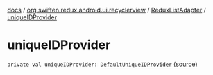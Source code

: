 [docs](../../index.md) / [org.swiften.redux.android.ui.recyclerview](../index.md) / [ReduxListAdapter](index.md) / [uniqueIDProvider](./unique-i-d-provider.md)

# uniqueIDProvider

`private val uniqueIDProvider: `[`DefaultUniqueIDProvider`](../../org.swiften.redux.core/-default-unique-i-d-provider/index.md) [(source)](https://github.com/protoman92/KotlinRedux/tree/master/android/android-recyclerview/src/main/java/org/swiften/redux/android/ui/recyclerview/DiffedAdapter.kt#L64)
